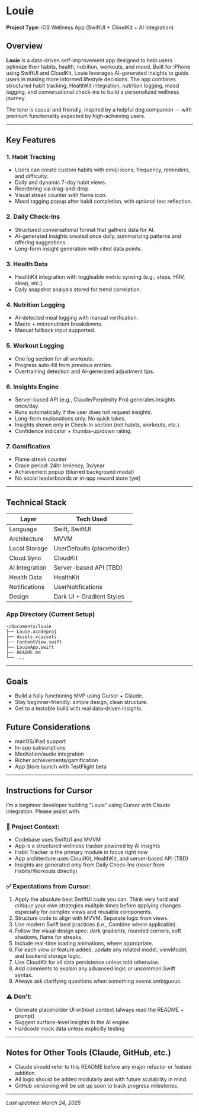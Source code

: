 # Louie

**Project Type:** iOS Wellness App (SwiftUI + CloudKit + AI Integration)

## Overview
**Louie** is a data-driven self-improvement app designed to help users optimize their habits, health, nutrition, workouts, and mood. Built for iPhone using SwiftUI and CloudKit, Louie leverages AI-generated insights to guide users in making more informed lifestyle decisions. The app combines structured habit tracking, HealthKit integration, nutrition logging, mood tagging, and conversational check-ins to build a personalized wellness journey.

The tone is casual and friendly, inspired by a helpful dog companion — with premium functionality expected by high-achieving users.

---

## Key Features

### 1. Habit Tracking
- Users can create custom habits with emoji icons, frequency, reminders, and difficulty.
- Daily and dynamic 7-day habit views.
- Reordering via drag-and-drop.
- Visual streak counter with flame icon.
- Mood tagging popup after habit completion, with optional text reflection.

### 2. Daily Check-Ins
- Structured conversational format that gathers data for AI.
- AI-generated insights created once daily, summarizing patterns and offering suggestions.
- Long-form insight generation with cited data points.

### 3. Health Data
- HealthKit integration with toggleable metric syncing (e.g., steps, HRV, sleep, etc.).
- Daily snapshot analysis stored for trend correlation.

### 4. Nutrition Logging
- AI-detected meal logging with manual verification.
- Macro + micronutrient breakdowns.
- Manual fallback input supported.

### 5. Workout Logging
- One log section for all workouts.
- Progress auto-fill from previous entries.
- Overtraining detection and AI-generated adjustment tips.

### 6. Insights Engine
- Server-based API (e.g., Claude/Perplexity Pro) generates insights once/day.
- Runs automatically if the user does not request insights.
- Long-form explanations only. No quick takes.
- Insights shown only in Check-In section (not habits, workouts, etc.).
- Confidence indicator + thumbs-up/down rating.

### 7. Gamification
- Flame streak counter
- Grace period: 24hr leniency, 3x/year
- Achievement popup (blurred background modal)
- No social leaderboards or in-app reward store (yet)

---

## Technical Stack

| Layer              | Tech Used                    |
|-------------------|------------------------------|
| Language           | Swift, SwiftUI               |
| Architecture       | MVVM                         |
| Local Storage      | UserDefaults (placeholder)   |
| Cloud Sync         | CloudKit                     |
| AI Integration     | Server-based API (TBD)       |
| Health Data        | HealthKit                    |
| Notifications      | UserNotifications            |
| Design             | Dark UI + Gradient Styles    |

### App Directory (Current Setup)
```
~/Documents/louie
├── Louie.xcodeproj
├── Assets.xcassets
├── ContentView.swift
├── LouieApp.swift
├── README.md
└── ...
```

---

## Goals
- Build a fully functioning MVP using Cursor + Claude.
- Stay beginner-friendly: simple design, clean structure.
- Get to a testable build with real data-driven insights.

## Future Considerations
- macOS/iPad support
- In-app subscriptions
- Meditation/audio integration
- Richer achievements/gamification
- App Store launch with TestFlight beta

---

## Instructions for Cursor
I’m a beginner developer building “Louie” using Cursor with Claude integration. Please assist with:

### 📌 Project Context:
- Codebase uses SwiftUI and MVVM
- App is a structured wellness tracker powered by AI insights
- Habit Tracker is the primary module in focus right now
- App architecture uses CloudKit, HealthKit, and server-based API (TBD)
- Insights are generated only from Daily Check-Ins (never from Habits/Workouts directly)

### ✅ Expectations from Cursor:
1. Apply the absolute best SwiftUI code you can. Think very hard and critique your own strategies mulitple times before applying changes especially for complex views and reusable components.
2. Structure code to align with MVVM. Separate logic from views.
3. Use modern Swift best practices (i.e., Combine where applicable).
4. Follow the visual design spec: dark gradients, rounded corners, soft shadows, flame for streaks.
5. Include real-time loading animations, where appropriate.
6. For each view or feature added, update any related model, viewModel, and backend storage logic.
7. Use CloudKit for all data persistence unless told otherwise.
8. Add comments to explain any advanced logic or uncommon Swift syntax.
9. Always ask clarifying questions when something seems ambiguous.

### ⚠️ Don't:
- Generate placeholder UI without context (always read the README + prompt)
- Suggest surface-level insights in the AI engine
- Hardcode mock data unless explicitly testing

---

## Notes for Other Tools (Claude, GitHub, etc.)
- Claude should refer to this README before any major refactor or feature addition.
- All logic should be added modularly and with future scalability in mind.
- GitHub versioning will be set up soon to track progress milestones.

---

_Last updated: March 24, 2025_


